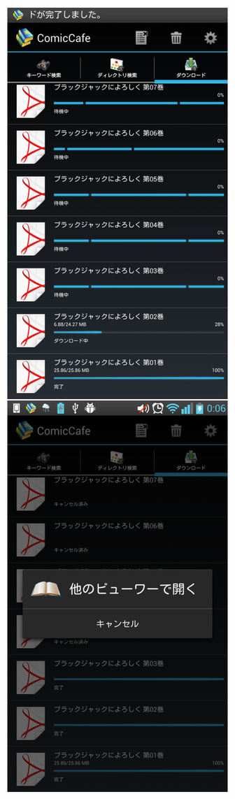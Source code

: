 ![Permission](https://raw.githubusercontent.com/burton999dev/ComicCafeHelp/master/images/ja/client/Download.png)
![Permission](https://raw.githubusercontent.com/burton999dev/ComicCafeHelp/master/images/ja/client/Download2.png)
